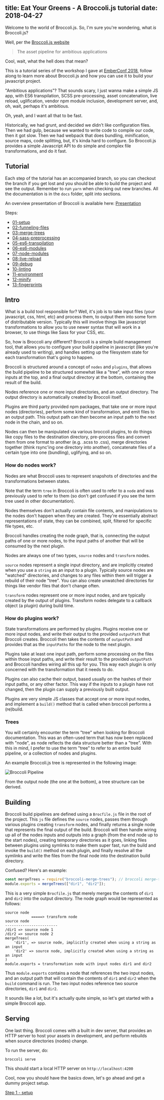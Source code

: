 title: Eat Your Greens - A Broccoli.js tutorial
date: 2018-04-27
---

Welcome to the world of Broccoli.js. So, I'm sure you're wondering, what *is* Broccoli.js?

Well, per the [Broccoli.js website](http://broccoli.build)

> The asset pipeline for ambitious applications

Cool, wait, what the hell does that mean?

This is a tutorial series of the workshop I gave at [EmberConf 2018](https://emberconf.com/schedule.html#b-eat-your-greens-a-broccoli-js-tutorial),
follow along to learn more about Broccoli.js and how you can use it to build your javascript project.

<!-- toc -->

"Ambitious applications"? That sounds scary, I just wanna make a
simple JS app, with ES6 transpilation, SCSS pre-processing, asset concatenation, live reload, uglification,
vendor npm module inclusion, development server, and, oh, wait, perhaps it's ambitious.

Oh, yeah, and I want all that to be fast.

Historically, we had grunt, and decided we didn't like configuration files.
Then we had gulp, because we wanted to write code to compile our code, then it got slow.
Then we had webpack that does bundling, minification, source maps, code splitting, but, it's kinda hard to configure.
So Broccoli.js provides a simple Javascript API to do simple and complex file transformations, and do it fast.

## Tutorial

Each step of the tutorial has an accompanied branch, so you can checkout the branch if you get lost and you should be
able to build the project and see the output. Remember to run `yarn` when checking out new branches.
All the documentation is in the `docs` folder, split into sections.

An overview presentation of Broccoli is available here: [Presentation](assets/broccolijs-presentation.pdf)

Steps:
* [01-setup](01-setup.html)
* [02-funneling-files](02-funneling-files.html)
* [03-merge-trees](03-merge-trees.html)
* [04-sass-preprocessing](04-sass-preprocessing.html)
* [05-es6-transpilation](05-es6-transpilation.html)
* [06-es6-modules](06-es6-modules.html)
* [07-node-modules](07-node-modules.html)
* [08-live-reload](08-live-reload.html)
* [09-debug](09-debug.html)
* [10-linting](10-linting.html)
* [11-environment](11-environment.html)
* [12-minify](12-minify.html)
* [13-fingerprints](13-fingerprints.html)

## Intro

What is a build tool responsible for? Well, it's job is to take input files (your javascript, css, html, etc) and
process them, to output them into some form of distributable version. Typically this will involve things like javascript
transformations to allow you to use newer syntax that will work in a browser, to use things like Sass for your CSS, etc.

So, how is Broccoli any different? Broccoli is a simple build management tool, that allows you to configure your build
pipeline in javascript (like you're already used to writing), and handles setting up the filesystem state for each
transformation that's going to happen.

Broccoli is structured around a concept of `nodes` and `plugins`, that allows the build pipeline to be structured
somewhat like a "tree", with one or more inputs at the top, and a final output directory at the bottom, containing the
result of the build.

Nodes reference one or more input directories, and an output directory. The output directory is automatically created by
Broccoli itself.

Plugins are third party provided npm packages, that take one or more input nodes (directories), perform some kind of
transformation, and emit files to an output path. This output path can then become an input path to the next node in the
chain, and so on.

Nodes can then be manipulated via various broccoli plugins, to do things like copy files to the destination directory,
pre-process files and convert them from one format to another (e.g. .scss to .css), merge directories together (think
rsync'ing one directory into another), concatenate files of a certain type into one (bundling), uglifying, and so on.

### How do nodes work?

Nodes are what Broccoli uses to represent snapshots of directories and the transformations between states.

Note that the term `tree` in Broccoli is often used to refer to a `node` and was previously used to refer to
them (so don't get confused if you see the term tree used in other documentation).

Nodes themselves don't actually contain file contents, and manipulations to the nodes don't happen when they are created.
They're essentially abstract representations of state, they can be combined, split, filtered for specific file types,
etc.

Broccoli handles creating the node graph, that is, connecting the output paths of one or more nodes, to the input paths
of another that will be consumed by the next plugin.

Nodes are always one of two types, `source` nodes and `transform` nodes.

`source` nodes represent a single input directory, and are implicitly created when you use a `string` as an input to a
plugin. Typically source nodes are "watched" directories, and changes to any files within them will trigger a rebuild of
their node "tree". You can also create unwatched directories for things like vendor files that don't change often.

`transform` nodes represent one or more input nodes, and are typically created by the output of plugins. Transform nodes
delegate to a callback object (a plugin) during build time.

### How do plugins work?

State transformations are performed by plugins. Plugins receive one or more input nodes, and write their output to the
provided `outputPath` that Broccoli creates. Broccoli then takes the contents of `outputPath` and provides that as the
`inputPaths` for the node to the next plugin.

Plugins take at least one input path, perform some processing on the files within those input paths, and write their
result to the provided `outputPath` and Broccoli handles wiring all this up for you. This way each plugin is only
concerned with the transformation that it needs to do.

Plugins can also cache their output, based usually on the hashes of their input paths, or any other factor.
This way if the inputs to a plugin have not changed, then the plugin can supply a previously built output.

Plugins are very simple JS classes that accept one or more input nodes, and implement a `build()` method that
is called when broccoli performs a (re)build.

### Trees

You will certainly encounter the term "tree" when looking for Broccoli documentation. This was an often-used term that
has now been replaced with "node", as node reflects the data structure better than a "tree". With this in mind, I prefer
to use the term "tree" to refer to an entire build pipeline, or a collection of nodes and plugins.

An example Broccoli.js tree is represented in the following image:

![Broccoli Pipeline](assets/broccoli-pipeline-tree.png)

From the output node (the one at the bottom), a tree structure can be derived.

## Building

Broccoli build pipelines are defined using a `Brocfile.js` file in the root of the project. This `js` file
defines the `source` nodes, passes them through various plugins creating `transform` nodes, and finally
returns a single node that represents the final output of the build. Broccoli will then handle wiring up
all of the nodes inputs and outputs into a graph (from the end node up to the start nodes), creating temporary
directories as it goes, linking files between plugins using symlinks to make them super fast, run the build and invoke
the `build()` method on each plugin, and finally resolve all the symlinks and write the files from the final node into
the destination build directory.

Confused? Here's an example:

```js
const mergeTrees = require("broccoli-merge-trees"); // broccoli merge-trees plugin
module.exports = mergeTrees(["dir1", "dir2"]);
```

This is a very simple `Brocfile.js` that merely merges the contents of `dir1` and `dir2` into the output
directory. The node graph would be represented as follows:

```
source node
            =====> transform node
source node
------------------------
/dir1 => source node 1
/dir2 => source node 2
mergeTrees(
    'dir1', => source node, implicitly created when using a string as an input
    'dir2' => source node, implicitly created when using a string as an input
)
module.exports = transformation node with input nodes dir1 and dir2
```

Thus `module.exports` contains a node that references the two input nodes, and an output path that will contain the
contents of `dir1` and `dir2` when the `build` command is run. The two input nodes reference two source directories,
`dir1` and `dir2`.

It sounds like a lot, but it's actually quite simple, so let's get started with a simple Broccoli app.

## Serving

One last thing. Broccoli comes with a built in dev server, that provides an HTTP server to host your assets
in development, and perform rebuilds when source directories (nodes) change.

To run the server, do:

`broccoli serve`

This should start a local HTTP server on `http://localhost:4200`

Cool, now you should have the basics down, let's go ahead and get a dummy project setup.

[Step 1 - setup](/broccolijs/01-setup.html)
